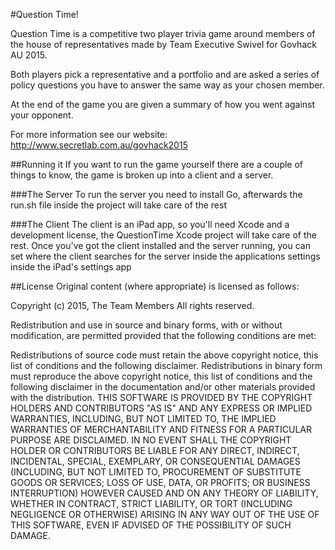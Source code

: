 #Question Time!

Question Time is a competitive two player trivia game around members of the house of representatives made by Team Executive Swivel for Govhack AU 2015.

Both players pick a representative and a portfolio and are asked a series of policy questions you have to answer the same way as your chosen member.

At the end of the game you are given a summary of how you went against your opponent.

For more information see our website: http://www.secretlab.com.au/govhack2015

##Running it
If you want to run the game yourself there are a couple of things to know, the game is broken up into a client and a server.

###The Server
To run the server you need to install Go, afterwards the run.sh file inside the project will take care of the rest

###The Client
The client is an iPad app, so you'll need Xcode and a development license, the QuestionTime Xcode project will take care of the rest.
Once you've got the client installed and the server running, you can set where the client searches for the server inside the applications settings inside the iPad's settings app

##License
Original content (where appropriate) is licensed as follows:

Copyright (c) 2015, The Team Members All rights reserved.

Redistribution and use in source and binary forms, with or without modification, are permitted provided that the following conditions are met:

Redistributions of source code must retain the above copyright notice, this list of conditions and the following disclaimer.
Redistributions in binary form must reproduce the above copyright notice, this list of conditions and the following disclaimer in the documentation and/or other materials provided with the distribution.
THIS SOFTWARE IS PROVIDED BY THE COPYRIGHT HOLDERS AND CONTRIBUTORS "AS IS" AND ANY EXPRESS OR IMPLIED WARRANTIES, INCLUDING, BUT NOT LIMITED TO, THE IMPLIED WARRANTIES OF MERCHANTABILITY AND FITNESS FOR A PARTICULAR PURPOSE ARE DISCLAIMED. IN NO EVENT SHALL THE COPYRIGHT HOLDER OR CONTRIBUTORS BE LIABLE FOR ANY DIRECT, INDIRECT, INCIDENTAL, SPECIAL, EXEMPLARY, OR CONSEQUENTIAL DAMAGES (INCLUDING, BUT NOT LIMITED TO, PROCUREMENT OF SUBSTITUTE GOODS OR SERVICES; LOSS OF USE, DATA, OR PROFITS; OR BUSINESS INTERRUPTION) HOWEVER CAUSED AND ON ANY THEORY OF LIABILITY, WHETHER IN CONTRACT, STRICT LIABILITY, OR TORT (INCLUDING NEGLIGENCE OR OTHERWISE) ARISING IN ANY WAY OUT OF THE USE OF THIS SOFTWARE, EVEN IF ADVISED OF THE POSSIBILITY OF SUCH DAMAGE.